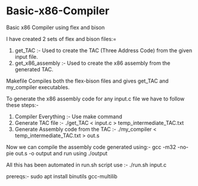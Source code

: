# Basic-x86-Compiler
Basic x86 Compiler using flex and bison

I have created 2 sets of flex and bison files:=
1) get_TAC :- Used to create the TAC (Three Address Code) from the given input file.
2) get_x86_assembly :- Used to create the x86 assembly from the generated TAC.

Makefile Compiles both the flex-bison files and gives get_TAC and my_compiler executables.

To generate the x86 assembly code for any input.c file we have to follow these steps:-
1) Compiler Everything :- Use make command
2) Generate TAC file :- ./get_TAC < input.c > temp_intermediate_TAC.txt
3) Generate Assembly code from the TAC :- ./my_compiler < temp_intermediate_TAC.txt > out.s

Now we can compile the assembly code generated using:-
gcc -m32 -no-pie out.s -o output
and run using ./output

All this has been automated in run.sh script
use :- ./run.sh input.c

prereqs:-
sudo apt install binutils gcc-multilib
